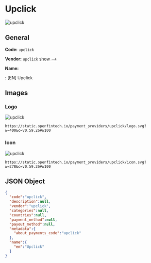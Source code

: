 
# Upclick 
![upclick](https://static.openfintech.io/payment_providers/upclick/logo.svg?w=400&c=v0.59.26#w100)  

## General 
 
**Code:** `upclick` 
 
**Vendor:** `upclick` [show -->](/vendors/upclick/) 
 
**Name:** 
 
:	[EN] Upclick 
 

## Images 

### Logo 
 
![upclick](https://static.openfintech.io/payment_providers/upclick/logo.svg?w=400&c=v0.59.26#w100)  

```
https://static.openfintech.io/payment_providers/upclick/logo.svg?w=400&c=v0.59.26#w100
```  

### Icon 
 
![upclick](https://static.openfintech.io/payment_providers/upclick/icon.svg?w=278&c=v0.59.26#w100)  

```
https://static.openfintech.io/payment_providers/upclick/icon.svg?w=278&c=v0.59.26#w100
```  

## JSON Object 

```json
{
  "code":"upclick",
  "description":null,
  "vendor":"upclick",
  "categories":null,
  "countries":null,
  "payment_method":null,
  "payout_method":null,
  "metadata":{
    "about_payments_code":"upclick"
  },
  "name":{
    "en":"Upclick"
  }
}
```  

